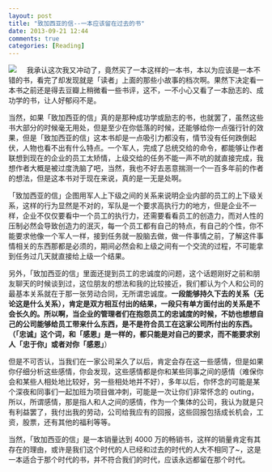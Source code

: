 ```yaml
---
layout: post
title: "致加西亚的信--一本应该留在过去的书"
date: 2013-09-21 12:44
comments: true
categories: [Reading]
---
```


<img src="http://pic.yupoo.com/khotyn/Db71zdyA/medish.jpg" style="float: left; margin-right: 20px;"></img>

我承认这次我又冲动了，竟然买了一本这样的一本书，本以为应该是一本不错的书，看完了却发现就是「读者」上面的那些小故事的档次啊。果然下决定看一本书之前还是得去豆瓣上稍微看一些书评，这不，一不小心又看了一本励志的、成功学的书，让人好郁闷不是。

当然，如果「致加西亚的信」真的是那种成功学或励志的书，也就罢了，虽然这些书大部分的时候毫无用处，但是至少在你低落的时候，还能够给你一点强行针的效果，但是「致加西亚的信」这本书却是一点吸引力都没有，情节没有任何跌倒起伏，人物也看不出有什么特点。一个军人，完成了总统交给的命令，都能够让作者联想到现在的企业的员工太矫情，上级交给的任务不能一声不吭的就直接完成，我想作者大概是被过度洗脑了吧，当然，我也不好去恶意揣测一个一百多年前的作者的想法，但是这本书对于现在来说，真的是一无是处啊。

「致加西亚的信」企图用军人上下级之间的关系来说明企业内部的员工的上下级关系，这样的行为显然是不对的，军队是一个要求高执行力的地方，但是企业不一样，企业不仅仅要看中一个员工的执行力，还需要看看员工的创造力，而对人性的压制必然会导致创造力的泯灭，每一个员工都有自己的特点，有自己的个性，你不能要求他像一个军人一样，接到任务就一股脑去做，做一件事情之前，了解这件事情相关的东西那都是必须的，期间必然会和上级之间有一个交流的过程，不可能拿到任务过几天就直接给上级一个结果。

另外，「致加西亚的信」里面还提到员工的忠诚度的问题，这个话题刚好之前和朋友聊天的时候谈到过，这位朋友的想法和我的比较接近，我们都认为个人和公司的最基本关系就在于那一张劳动合同，无所谓忠诚度。**一段能够持久下去的关系（无论这是什么关系），肯定是双方相互付出的结果，一段只有单方面付出的关系是不会长久的。**所以啊，当企业的管理者们在抱怨员工的忠诚度的时候，不妨也想想自己的公司能够给员工带来什么东西，是不是符合员工在这家公司所付出的东西。（**「忠诚」这个词，和「感恩」是一样的，都只能是对自己的要求，而不能要求别人「忠于你」或者对你「感恩」**）

但是不可否认，当我们在一家公司呆久了以后，肯定会存在这一些感情，但是如果你仔细分析这些感情，你会发现，这些感情都是你和某些同事之间的感情（难保你会和某些人相处地比较好，另一些相处地并不好），多年以后，你怀念的可能是某个深夜和同事们一起加班为项目做冲刺，可能是一次让你们非常怀念的 outing，所以，所谓感情，那是指人和人之间的感情，作为一个集体的公司，我认为就是只有利益罢了，我付出我的劳动，公司给我应有的回报，这些回报包括成长机会，工资，股票，还有其他的福利等等。

当然，「致加西亚的信」是一本销量达到 4000 万的畅销书，这样的销量肯定有其存在的理由，或许是我们这个时代的人已经和过去的时代的人大不相同了~，这是一本适合于那个时代的书，并不符合我们的时代，应该永远都留在那个时代。